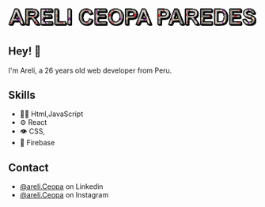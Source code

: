 <h1 align="center">
  <img src="./text.gif" />
</h1>

## Hey! 👋
I'm Areli, a 26 years old web developer from Peru.
## Skills
- 👨‍💻  Html,JavaScript
- ⚙️ React
- 👁️  CSS,
- 💽 Firebase

## Contact
- [@areli.Ceopa](https://twitter.com/martonlederer) on Linkedin
- [@areli.Ceopa](https://www.instagram.com/katy951110/) on Instagram